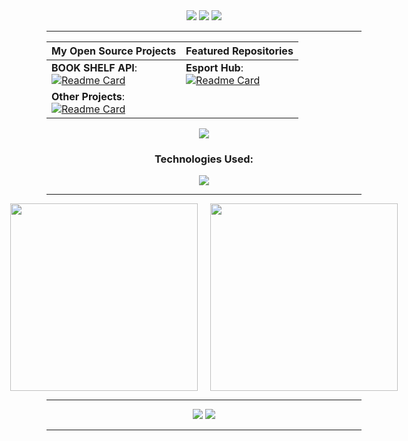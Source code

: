 <div align="center"> 

<!-- Header Image -->
<img src="https://capsule-render.vercel.app/api?type=waving&height=300&color=gradient&text=Hello%20I'am%20Zava%20Zaneta%20👋%20&desc=Software%20Engineer%20From%20Indonesia&fontSize=40" />

<!-- Visitor Count -->
<img src="https://capsule-render.vercel.app/api?type=waving&height=300&color=gradient&text=Visitor%20Count&fontSize=60"/>
<img src="https://profile-counter.glitch.me/zavaultraz/count.svg" />

<hr>

<!-- Repository Showcase -->
| My Open Source Projects | Featured Repositories |
|-------------------------|-----------------------|
| **BOOK SHELF API**:<br>[![Readme Card](https://github-readme-stats.vercel.app/api/pin/?username=zavaultraz&repo=BOOK-SHELF-API&show_icons=true&title_color=fff&icon_color=ffff00&text_color=00ffff&bg_color=000)](https://github.com/zavaultraz/BOOK-SHELF-API) | **Esport Hub**:<br>[![Readme Card](https://github-readme-stats.vercel.app/api/pin/?username=zavaultraz&repo=Esport-Hub&show_icons=true&title_color=fff&icon_color=ffff00&text_color=00ffff&bg_color=000)](https://github.com/zavaultraz/Esport-Hub) |
| **Other Projects**:<br>[![Readme Card](https://github-readme-stats.vercel.app/api/pin/?username=zavaultraz&repo=Other-Repo&show_icons=true&title_color=fff&icon_color=ffff00&text_color=00ffff&bg_color=000)](https://github.com/zavaultraz/Other-Repo) |  |


<!-- Contact Information -->
<img src="https://capsule-render.vercel.app/api?type=waving&height=300&color=gradient&text=Contact%20Me:%20zavazaneta.pi@gmail.com&fontSize=40"/>

<!-- Skills -->
<h3>Technologies Used:</h3>
<img src="https://skillicons.dev/icons?i=nodejs,express,mongodb,javascript,react,laravel,bootstrap,html,css,figma" /><br>

<hr>

<!-- Stats -->
<div style="display: flex; justify-content: center; gap: 20px;">
    <img height="300px" src="https://github-readme-stats.vercel.app/api?username=zavaultraz&hide_title=true&hide_border=true&show_icons=true&title_color=fff&icon_color=ffff00&text_color=00ffff&bg_color=000" />
    <img height="300px" src="https://github-readme-stats.vercel.app/api/top-langs/?username=zavaultraz&hide_title=true&hide_border=true&layout=compact&langs_count=6&show_icons=true&title_color=fff&icon_color=ffff00&text_color=00ffff&bg_color=000" />
</div>

<hr>

<!-- Collaboration Poem -->
<img src="https://capsule-render.vercel.app/api?type=waving&height=300&color=gradient&text=Let's%20Collaborate!&fontSize=40"/>
<img src="https://readme-typing-svg.herokuapp.com/?lines=Mari%20bekerja%20sama!;Let's%20work%20together!;¡Colaboremos!;Zusammenarbeiten!;合作!&width=550&center=true&size=37&weight=700&height=80&pause=2000">

<hr>
</div>
